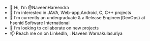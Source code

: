 - 👋 Hi, I’m @NaveenHareendra
- 👀 I’m interested in JAVA, Web-app,Android, C, C++ projects
- 🌱 I’m currently an undergraduate & a Release Engineer(DevOps) at hsenid Software International 
- 💞️ I’m looking to collaborate on new projects
- 📫 Reach me on on LinkedIn, : Naveen Warnakulasuriya

<!---
NaveenHareendra/NaveenHareendra is a ✨ special ✨ repository because its `README.md` (this file) appears on your GitHub profile.
You can click the Preview link to take a look at your changes.
--->

